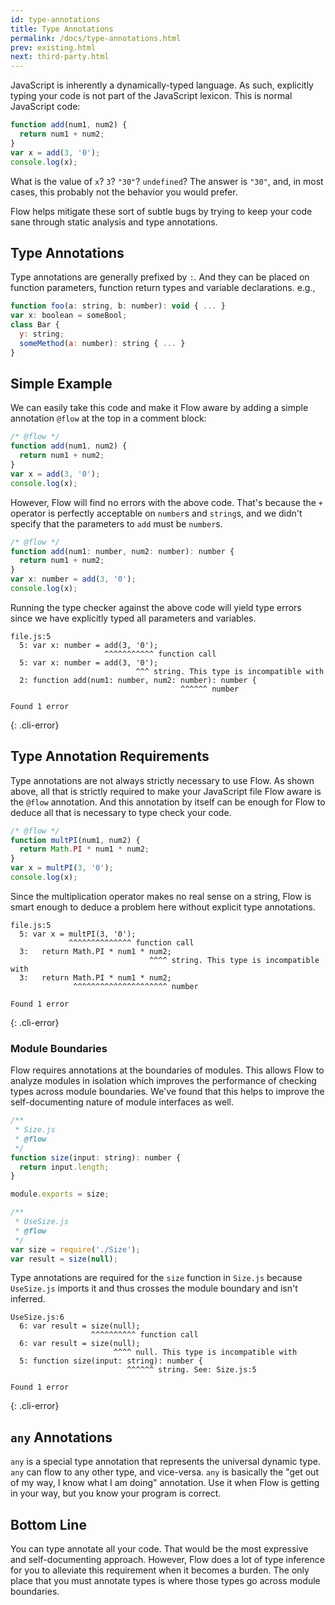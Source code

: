 ```yaml
---
id: type-annotations
title: Type Annotations
permalink: /docs/type-annotations.html
prev: existing.html
next: third-party.html
---
```


JavaScript is inherently a dynamically-typed language. As such, explicitly
typing your code is not part of the JavaScript lexicon. This is normal
JavaScript code:

```js +line_numbers
function add(num1, num2) {
  return num1 + num2;
}
var x = add(3, '0');
console.log(x);
```

What is the value of `x`? `3`? `"30"`? `undefined`? The answer is `"30"`, and, in most
cases, this probably not the behavior you would prefer.

Flow helps mitigate these sort of subtle bugs by trying to keep your code sane
through static analysis and type annotations.

## Type Annotations

Type annotations are generally prefixed by `:`. And they can be placed on
function parameters, function return types and variable declarations. e.g.,

```js +line_numbers
function foo(a: string, b: number): void { ... }
var x: boolean = someBool;
class Bar {
  y: string;
  someMethod(a: number): string { ... }
}
```

## Simple Example

We can easily take this code and make it Flow aware by adding a simple
annotation `@flow` at the top in a comment block:

```js +line_numbers
/* @flow */
function add(num1, num2) {
  return num1 + num2;
}
var x = add(3, '0');
console.log(x);
```

However, Flow will find no errors with the above code. That's because the `+`
operator is perfectly acceptable on `number`s and `string`s, and we didn't
specify that the parameters to `add` must be `number`s.

```js +line_numbers
/* @flow */
function add(num1: number, num2: number): number {
  return num1 + num2;
}
var x: number = add(3, '0');
console.log(x);
```

Running the type checker against the above code will yield type errors
since we have explicitly typed all parameters and variables.

```text
file.js:5
  5: var x: number = add(3, '0');
                     ^^^^^^^^^^^ function call
  5: var x: number = add(3, '0');
                            ^^^ string. This type is incompatible with
  2: function add(num1: number, num2: number): number {
                                      ^^^^^^ number

Found 1 error
```
{: .cli-error}

## Type Annotation Requirements

Type annotations are not always strictly necessary to use Flow. As shown above,
all that is strictly required to make your JavaScript file Flow aware is
the `@flow` annotation. And this annotation by itself can be enough for Flow to
deduce all that is necessary to type check your code.

```js +line_numbers
/* @flow */
function multPI(num1, num2) {
  return Math.PI * num1 * num2;
}
var x = multPI(3, '0');
console.log(x);
```

Since the multiplication operator makes no real sense on a string, Flow is
smart enough to deduce a problem here without explicit type annotations.

```text
file.js:5
  5: var x = multPI(3, '0');
             ^^^^^^^^^^^^^^ function call
  3:   return Math.PI * num1 * num2;
                               ^^^^ string. This type is incompatible with
  3:   return Math.PI * num1 * num2;
              ^^^^^^^^^^^^^^^^^^^^^ number

Found 1 error
```
{: .cli-error}

### Module Boundaries

Flow requires annotations at the boundaries of modules. This allows Flow to analyze modules in isolation which improves the performance of checking types across module boundaries. We've found that this helps to improve the self-documenting nature of module interfaces as well.

```js +line_numbers
/**
 * Size.js
 * @flow
 */
function size(input: string): number {
  return input.length;
}

module.exports = size;
```

```js +line_numbers
/**
 * UseSize.js
 * @flow
 */
var size = require('./Size');
var result = size(null);
```

Type annotations are required for the `size` function in `Size.js` because `UseSize.js` imports it and thus crosses the module boundary and isn't inferred.

```text
UseSize.js:6
  6: var result = size(null);
                  ^^^^^^^^^^ function call
  6: var result = size(null);
                       ^^^^ null. This type is incompatible with
  5: function size(input: string): number {
                          ^^^^^^ string. See: Size.js:5

Found 1 error
```
{: .cli-error}

## `any` Annotations

`any` is a special type annotation that represents the universal dynamic type.
`any` can flow to any other type, and vice-versa. `any` is basically the "get
out of my way, I know what I am doing" annotation. Use it when Flow is getting
in your way, but you know your program is correct.

## Bottom Line

You can type annotate all your code. That would be the most expressive and
self-documenting approach. However, Flow does a lot of type inference for you to
alleviate this requirement when it becomes a burden. The only place that you must
annotate types is where those types go across module boundaries.
